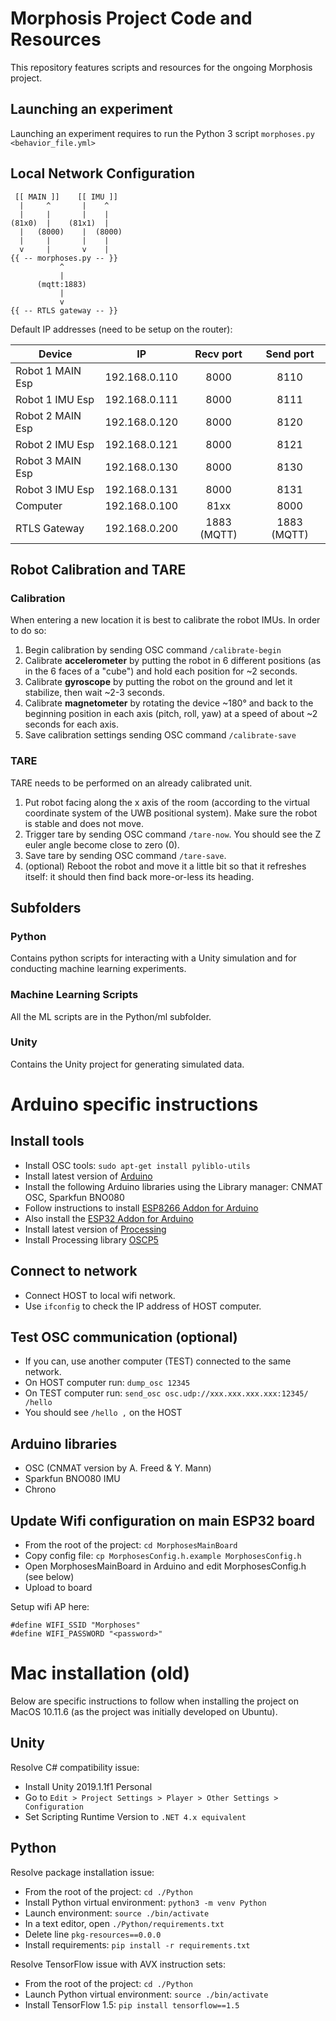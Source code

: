 # Morphosis Project Code and Resources
This repository features scripts and resources for the ongoing Morphosis project.

## Launching an experiment

Launching an experiment requires to run the Python 3 script ```morphoses.py <behavior_file.yml>```

## Local Network Configuration

```
 [[ MAIN ]]    [[ IMU ]]
  |     ^       |    ^
  |     |       |    |
(81x0)  |    (81x1)  |  
  |   (8000)    |  (8000)
  |     |       |    |
  v     |       v    |
{{ -- morphoses.py -- }}
           ^
           |
      (mqtt:1883)
           |
           v
{{ -- RTLS gateway -- }}
```

Default IP addresses (need to be setup on the router):

| Device           | IP            | Recv port | Send port |
| ---- | --- | :---: | :---: |
| Robot 1 MAIN Esp | 192.168.0.110 | 8000      | 8110      |
| Robot 1 IMU Esp  | 192.168.0.111 | 8000      | 8111      |
| Robot 2 MAIN Esp | 192.168.0.120 | 8000      | 8120      |
| Robot 2 IMU Esp  | 192.168.0.121 | 8000      | 8121      |
| Robot 3 MAIN Esp | 192.168.0.130 | 8000      | 8130      |
| Robot 3 IMU Esp  | 192.168.0.131 | 8000      | 8131      |
| Computer         | 192.168.0.100 | 81xx      | 8000      |
| RTLS Gateway     | 192.168.0.200 | 1883 (MQTT) | 1883 (MQTT) |

## Robot Calibration and TARE

### Calibration

When entering a new location it is best to calibrate the robot IMUs. In order to do so:
1. Begin calibration by sending OSC command ```/calibrate-begin```
2. Calibrate **accelerometer** by putting the robot in 6 different positions (as in the 6 faces of a "cube") and hold each position for ~2 seconds.
3. Calibrate **gyroscope** by putting the robot on the ground and let it stabilize, then wait ~2-3 seconds.
4. Calibrate **magnetometer** by rotating the device ~180° and back to the beginning position in each axis (pitch, roll, yaw) at a speed of about ~2 seconds for each axis.
5. Save calibration settings sending OSC command ```/calibrate-save```
 
### TARE

TARE needs to be performed on an already calibrated unit.
1. Put robot facing along the x axis of the room (according to the virtual coordinate system of the UWB positional system). Make sure the robot is stable and does not move.
2. Trigger tare by sending OSC command ```/tare-now```. You should see the Z euler angle become close to zero (0).
3. Save tare by sending OSC command ```/tare-save```.
4. (optional) Reboot the robot and move it a little bit so that it refreshes itself: it should then find back more-or-less its heading.
## Subfolders

### Python

Contains python scripts for interacting with a Unity simulation and for conducting machine learning
experiments.

### Machine Learning Scripts

All the ML scripts are in the Python/ml subfolder.

### Unity

Contains the Unity project for generating simulated data.

# Arduino specific instructions

## Install tools

- Install OSC tools: `sudo apt-get install pyliblo-utils`
- Install latest version of [Arduino](https://www.arduino.cc/en/Main/Software)
- Install the following Arduino libraries using the Library manager: CNMAT OSC, Sparkfun BNO080
- Follow instructions to install [ESP8266 Addon for Arduino](https://learn.sparkfun.com/tutorials/esp8266-thing-hookup-guide/installing-the-esp8266-arduino-addon)
- Also install the [ESP32 Addon for Arduino](https://randomnerdtutorials.com/installing-the-esp32-board-in-arduino-ide-windows-instructions/)
- Install latest version of [Processing](https://processing.org/download/)
- Install Processing library [OSCP5](http://www.sojamo.de/libraries/oscP5/)

## Connect to network

- Connect HOST to local wifi network.
- Use `ifconfig` to check the IP address of HOST computer.

## Test OSC communication (optional)

- If you can, use another computer (TEST) connected to the same network.
- On HOST computer run: `dump_osc 12345`
- On TEST computer run: `send_osc osc.udp://xxx.xxx.xxx.xxx:12345/ /hello`
- You should see `/hello ,` on the HOST

## Arduino libraries

- OSC (CNMAT version by A. Freed & Y. Mann)
- Sparkfun BNO080 IMU
- Chrono

## Update Wifi configuration on main ESP32 board

- From the root of the project: `cd MorphosesMainBoard`
- Copy config file: `cp MorphosesConfig.h.example MorphosesConfig.h`
- Open MorphosesMainBoard in Arduino and edit MorphosesConfig.h (see below)
- Upload to board

Setup wifi AP here:

```
#define WIFI_SSID "Morphoses"
#define WIFI_PASSWORD "<password>"
```


# Mac installation (old)

Below are specific instructions to follow when installing the project on MacOS 10.11.6 (as the project was initially developed on Ubuntu).

## Unity

Resolve C# compatibility issue:

- Install Unity 2019.1.1f1 Personal
- Go to `Edit > Project Settings > Player > Other Settings > Configuration`
- Set Scripting Runtime Version to `.NET 4.x equivalent`

## Python

Resolve package installation issue:

- From the root of the project: `cd ./Python`
- Install Python virtual environment: `python3 -m venv Python`
- Launch environment: `source ./bin/activate`
- In a text editor, open `./Python/requirements.txt`
- Delete line `pkg-resources==0.0.0`
- Install requirements: `pip install -r requirements.txt`

Resolve TensorFlow issue with AVX instruction sets:

- From the root of the project: `cd ./Python`
- Launch Python virtual environment: `source ./bin/activate`
- Install TensorFlow 1.5: `pip install tensorflow==1.5`

